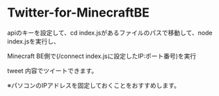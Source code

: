 # Twitter-for-MinecraftBE

apiのキーを設定して、cd index.jsがあるファイルのパスで移動して、node index.jsを実行し、

Minecraft BE側で(/connect index.jsに設定したIP:ポート番号)を実行

tweet 内容でツイートできます。

※パソコンのIPアドレスを固定しておくことをおすすめします。
